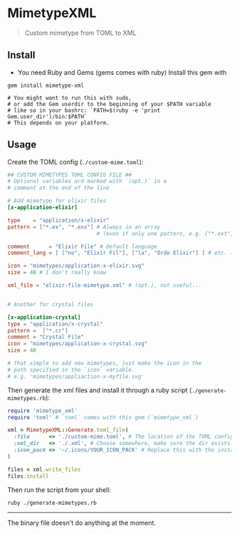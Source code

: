 # MimetypeXML
> Custom mimetype from TOML to XML

## Install

- You need Ruby and Gems (gems comes with ruby)
Install this gem with
```shell
gem install mimetype-xml 

# You might want to run this with sudo,
# or add the Gem userdir to the beginning of your $PATH variable
# like so in your bashrc: `PATH=$(ruby -e 'print Gem.user_dir')/bin:$PATH`
# This depends on your platform.
```

## Usage
Create the TOML config (`./custom-mime.toml`):
```toml
## CUSTOM MIMETYPES TOML CONFIG FILE ##
# Optional variables ard marked with `(opt.)` in a
# comment at the end of the line

# Add mimetype for elixir files
[x-application-elixir]

type    = "application/x-elixir"
pattern = ["*.ex", "*.exs"] # Always in an array
                            # (even if only one pattern, e.g. ["*.ext"])

comment      = "Elixir File" # Default language
comment_lang = [ ["no", "Elixir Fil"], ["la", "Ordo Elixir"] ] # etc. (opt.)

icon = "mimetypes/application-x-elixir.svg"
size = 48 # I don't really know

xml_file = "elixir-file-mimetype.xml" # (opt.), not useful...


# Another for crystal files

[x-application-crystal]
type = "application/x-crystal"
pattern =  ["*.cr"]
comment = "Crystal File"
icon = "mimetypes/application-x-crystal.svg"
size = 48

# That simple to add new mimetypes, just make the icon in the
# path specified in the `icon` variable. 
# e.g. 'mimetypes/appliaction-x-myfile.svg'
```

Then generate the xml files and install it through a ruby script (`./generate-mimetypes.rb`):
```ruby
require 'mimetype_xml'
require 'toml' # `toml` comes with this gem (`mimetype_xml`)

xml = MimetypeXML::Generate.toml_file(
  :file      => './custom-mime.toml', # The location of the TOML config
  :xml_dir   => './.xml', # Choose somewhere, make sure the dir exists
  :icon_pack => '~/.icons/YOUR_ICON_PACK' # Replace this with the install dir of your iconpack
)

files = xml.write_files
files.install
```

Then run the script from your shell:
```shell
ruby ./generate-mimetypes.rb
```

---

The binary file doesn't do anything at the moment.

